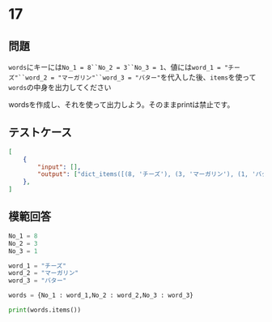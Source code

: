 # 17
## 問題

`words`にキーには`No_1 = 8``No_2 = 3``No_3 = 1`、値には`word_1 = "チーズ"``word_2 = "マーガリン"``word_3 = "バター"`を代入した後、`items`を使って`words`の中身を出力してください

wordsを作成し、それを使って出力しよう。そのままprintは禁止です。
## テストケース

```json
[
	{
		"input": [],
		"output": ["dict_items([(8, 'チーズ'), (3, 'マーガリン'), (1, 'バター')])"]
  	},
]
```

## 模範回答
```python
No_1 = 8
No_2 = 3
No_3 = 1

word_1 = "チーズ"
word_2 = "マーガリン"
word_3 = "バター"

words = {No_1 : word_1,No_2 : word_2,No_3 : word_3}

print(words.items())
```